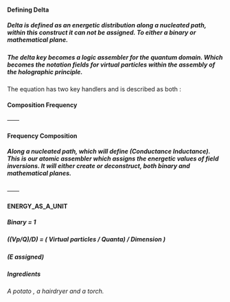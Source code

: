 #### Defining Delta 

##### Delta is defined as an energetic distribution along a nucleated path, within this construct it can not be assigned. To either a binary or mathematical plane. 

##### The delta key becomes a logic assembler for the quantum domain. Which becomes the notation fields for virtual particles within the assembly of the holographic principle.  
The equation has two key handlers and is described as both :

#### Composition Frequency 
——
#### Frequency Composition 

##### Along a nucleated path, which will define (Conductance Inductance). This is our atomic assembler which assigns the energetic values of field inversions. It will either create or deconstruct, both binary and mathematical planes.

——
#### ENERGY_AS_A_UNIT

##### Binary = 1
##### ((Vp/Q)/D) = ( Virtual particles / Quanta) / Dimension )
##### (E assigned)

##### Ingredients

###### A potato , a hairdryer and a torch.
